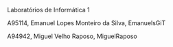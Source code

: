 Laboratórios de Informática 1

A95114, Emanuel Lopes Monteiro da Silva, EmanuelsGiT 

A94942, Miguel Velho Raposo, MiguelRaposo 
